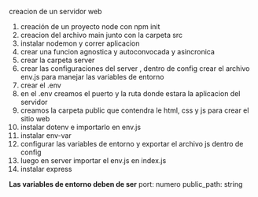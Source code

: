 creacion de un servidor web
1. creación de un proyecto node con npm init
2. creacion del archivo main junto con la carpeta src
3. instalar nodemon y correr aplicacion
4. crear una funcion agnostica y autoconvocada y asincronica
5. crear la carpeta server
6. crear las configuraciones del server , dentro de config crear el archivo env.js para manejar
   las variables de entorno
7. crear el .env
8. en el .env creamos el puerto y la ruta donde estara la aplicacion del servidor
9. creamos la carpeta public que contendra le html, css y js para crear el sitio web
10. instalar dotenv e importarlo en env.js
11. instalar env-var
12. configurar las variables de entorno y exportar el archivo js dentro de config
13. luego en server importar el env.js en index.js
14. instalar express


**Las variables de entorno deben de ser**
port: numero
public_path: string